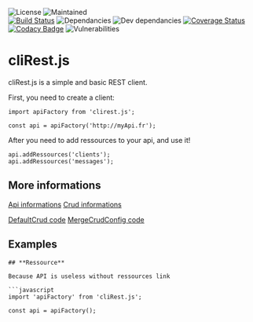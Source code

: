 ![License](https://img.shields.io/github/license/davis90/cliRest.js.svg)
![Maintained](https://img.shields.io/badge/maintained-yes-brightgreen.svg)  
[![Build Status](https://travis-ci.org/davis90/cliRest.js.svg?branch=master)](https://travis-ci.org/davis90/cliRest.js)
![Dependancies](https://img.shields.io/david/davis90/cliRest.js.svg)
![Dev dependancies](https://img.shields.io/david/dev/davis90/cliRest.js.svg)
[![Coverage Status](https://coveralls.io/repos/github/davis90/cliRest.js/badge.svg?branch=master)](https://coveralls.io/github/davis90/cliRest.js?branch=master)
[![Codacy Badge](https://api.codacy.com/project/badge/Grade/2c4768af9a8644a29cb9d4384516cd54)](https://www.codacy.com/app/davis90/cliRest.js?utm_source=github.com&amp;utm_medium=referral&amp;utm_content=davis90/cliRest.js&amp;utm_campaign=Badge_Grade)
![Vulnerabilities](https://img.shields.io/snyk/vulnerabilities/github/davis90/cliRest.js.svg)

# cliRest.js

cliRest.js is a simple and basic REST client.

First, you need to create a client:

```
import apiFactory from 'clirest.js';

const api = apiFactory('http://myApi.fr');

```

After you need to add ressources to your api, and use it!

```
api.addRessources('clients');
api.addRessources('messages');
```

## More informations

[Api informations](doc/api.md)
[Crud informations](doc/Crud.md)

[DefaultCrud code](src/crud/defaultCrud.js)
[MergeCrudConfig code](src/crud/MergeCrudConfig.js)


## Examples

```
## **Ressource**

Because API is useless without ressources link

```javascript
import 'apiFactory' from 'cliRest.js';

const api = apiFactory();
```

